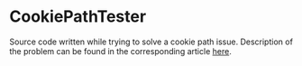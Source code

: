 # CookiePathTester

Source code written while trying to solve a cookie path issue. Description of the problem can be found in the corresponding article [here](https://www.linkedin.com/pulse/microsoft-rfc-6265-vahid-hamidullah).
